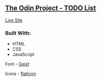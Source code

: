 ## [The Odin Project - TODO List](https://www.theodinproject.com/lessons/node-path-javascript-todo-list)

[Live Site](https://lspacka.github.io/TOP-TODO/)

### Built With: 

- HTML
- CSS 
- JavaScript

Font - [Geist](https://vercel.com/font)

Icons - [flaticon](https://www.flaticon.com/)
